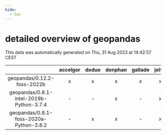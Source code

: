 ```yaml
---
hide:
  - toc
---
```


detailed overview of geopandas
==============================


This data was automatically generated on Thu, 31 Aug 2023 at 14:42:57 CEST  

| |accelgor|doduo|donphan|gallade|joltik|skitty|swalot|victini|
| :---: | :---: | :---: | :---: | :---: | :---: | :---: | :---: | :---: |
|geopandas/0.12.2-foss-2022b|x|x|x|x|x|x|x|x|
|geopandas/0.8.1-intel-2019b-Python-3.7.4|-|-|x|-|x|x|-|x|
|geopandas/0.8.1-foss-2020a-Python-3.8.2|-|x|x|-|x|x|x|x|

